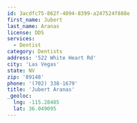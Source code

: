 ```yaml
---
id: 3acdfc75-862f-4094-8399-a247524f888e
first_name: Jubert
last_name: Aranas
license: DDS
services:
  - Dentist
category: Dentists
address: '522 White Heart Rd'
city: 'Las Vegas'
state: NV
zip: '89148'
phone: '(702) 338-1679'
title: 'Jubert Aranas'
_geoloc:
  lng: -115.28485
  lat: 36.049095
---
```

